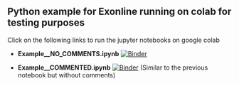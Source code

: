 ## Python example for **Exonline** running on colab for testing purposes

Click on the following links to run the jupyter notebooks on google colab 

* **Example__NO_COMMENTS.ipynb** [![Binder](https://colab.research.google.com/assets/colab-badge.svg)](https://colab.research.google.com/github/joaochenriques/OpenEDX/blob/master/Example_running_in_colab/Example__NO_COMMENTS.ipynb)

* **Example__COMMENTED.ipynb** [![Binder](https://colab.research.google.com/assets/colab-badge.svg)](https://colab.research.google.com/github/joaochenriques/OpenEDX/blob/master/Example_running_in_colab/Example__COMMENTED.ipynb)  (Similar to the previous notebook but without comments)

